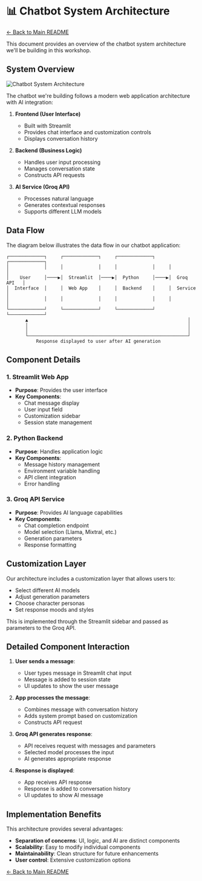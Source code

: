 # 📊 Chatbot System Architecture

[← Back to Main README](../README.md)

This document provides an overview of the chatbot system architecture we'll be building in this workshop.

## System Overview

![Chatbot System Architecture](chatbot-architecture.png)

The chatbot we're building follows a modern web application architecture with AI integration:

1. **Frontend (User Interface)**
   - Built with Streamlit
   - Provides chat interface and customization controls
   - Displays conversation history

2. **Backend (Business Logic)**
   - Handles user input processing
   - Manages conversation state
   - Constructs API requests

3. **AI Service (Groq API)**
   - Processes natural language
   - Generates contextual responses
   - Supports different LLM models

## Data Flow

The diagram below illustrates the data flow in our chatbot application:

```
┌─────────────┐     ┌─────────────┐     ┌─────────────┐     ┌─────────────┐
│             │     │             │     │             │     │             │
│    User     │────▶│  Streamlit  │────▶│  Python     │────▶│  Groq API   │
│  Interface  │     │  Web App    │     │  Backend    │     │  Service    │
│             │     │             │     │             │     │             │
└─────────────┘     └─────────────┘     └─────────────┘     └─────────────┘
       ▲                                                           │
       │                                                           │
       │                                                           │
       └───────────────────────────────────────────────────────────┘
           Response displayed to user after AI generation
```

## Component Details

### 1. Streamlit Web App
- **Purpose**: Provides the user interface
- **Key Components**:
  - Chat message display
  - User input field
  - Customization sidebar
  - Session state management

### 2. Python Backend
- **Purpose**: Handles application logic
- **Key Components**:
  - Message history management
  - Environment variable handling
  - API client integration
  - Error handling

### 3. Groq API Service
- **Purpose**: Provides AI language capabilities
- **Key Components**:
  - Chat completion endpoint
  - Model selection (Llama, Mixtral, etc.)
  - Generation parameters
  - Response formatting

## Customization Layer

Our architecture includes a customization layer that allows users to:

- Select different AI models
- Adjust generation parameters
- Choose character personas
- Set response moods and styles

This is implemented through the Streamlit sidebar and passed as parameters to the Groq API.

## Detailed Component Interaction

1. **User sends a message**:
   - User types message in Streamlit chat input
   - Message is added to session state
   - UI updates to show the user message

2. **App processes the message**:
   - Combines message with conversation history
   - Adds system prompt based on customization
   - Constructs API request

3. **Groq API generates response**:
   - API receives request with messages and parameters
   - Selected model processes the input
   - AI generates appropriate response

4. **Response is displayed**:
   - App receives API response
   - Response is added to conversation history
   - UI updates to show AI message

## Implementation Benefits

This architecture provides several advantages:

- **Separation of concerns**: UI, logic, and AI are distinct components
- **Scalability**: Easy to modify individual components
- **Maintainability**: Clean structure for future enhancements
- **User control**: Extensive customization options

[← Back to Main README](../README.md)
